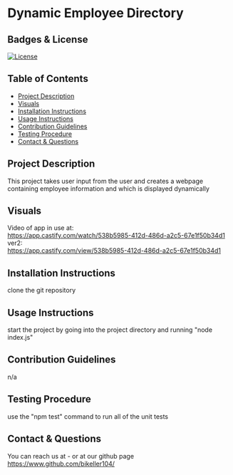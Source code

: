 # Dynamic Employee Directory

## Badges & License
[![License](https://img.shields.io/badge/License-GPL-green.svg)](https://www.gnu.org/licenses/gpl-3.0.en.html)

## Table of Contents

- [Project Description](#project-description)
- [Visuals](#visuals)
- [Installation Instructions](#installation-instructions)
- [Usage Instructions](#usage-instructions)
- [Contribution Guidelines](#contribution-guidelines)
- [Testing Procedure](#testing-procedure)
- [Contact & Questions](#contact--questions)

## Project Description
This project takes user input from the user and creates a webpage containing employee information and  which is displayed dynamically

## Visuals
Video of app in use at: <br>
https://app.castify.com/watch/538b5985-412d-486d-a2c5-67e1f50b34d1
<br>
ver2: <br>
https://app.castify.com/view/538b5985-412d-486d-a2c5-67e1f50b34d1

## Installation Instructions
clone the git repository

## Usage Instructions
start the project by going into the project directory and running "node index.js"

## Contribution Guidelines
n/a
## Testing Procedure
use the "npm test" command to run all of the unit tests


## Contact & Questions
You can reach us at - or
at our github page https://www.github.com/bikeller104/

